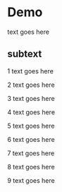 # Demo

text goes here

## subtext

1 text goes here

2 text goes here

3 text goes here

4 text goes here

5 text goes here

6 text goes here

7 text goes here

8 text goes here

9 text goes here
